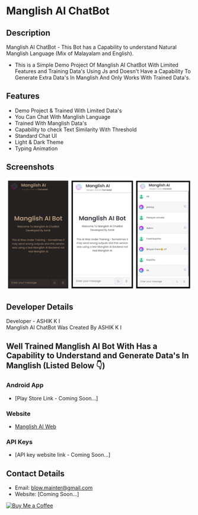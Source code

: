 # Manglish AI ChatBot

## Description
Manglish AI ChatBot - This Bot has a Capability to understand Natural Manglish Language (Mix of Malayalam and English).
- This is a Simple Demo Project Of Manglish AI ChatBot With Limited Features and Training Data's Using Js and Doesn't Have a Capability To Generate Extra Data's In Manglish And Only Works With Trained Data's.

## Features
- Demo Project & Trained With Limited Data's
- You Can Chat With Manglish Language
- Trained With Manglish Data's
- Capability to check Text Similarity With Threshold
- Standard Chat UI
- Light & Dark Theme
- Typing Animation

## Screenshots
![Website Screenshot](https://github.com/blow-mainter/Manglish-AI-ChatBot/blob/87bd35aedab306b5630d1f1d2b8436ef2ef36b61/Screenshots/Screenshot1.jpg)

## Developer Details
Developer - ASHIK K I  
Manglish AI ChatBot Was Created By ASHIK K I  


## Well Trained Manglish AI Bot With Has a Capability to Understand and Generate Data's In Manglish (Listed Below 👇)

### Android App
- [Play Store Link - Coming Soon...]

### Website
- [Manglish AI Web](https://blow-mainter.web.app/explore/manglish-ai-chat/)

 ### API Keys
- [API key website link - Coming Soon...]


## Contact Details
- Email: [blow.mainter@gmail.com](#mailto:blow.mainter@gmail.com)
- Website: [Coming Soon...]


    
[![Buy Me a Coffee](https://img.shields.io/badge/Buy%20Me%20a%20Coffee-%E2%98%95-yellow?style=for-the-badge)](https://razorpay.me/@blowmainter)
